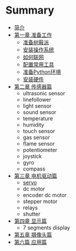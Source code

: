 # Summary

* [简介](README.md)
* [第一章 准备工作](chapter1.md)
   * [准备树莓派](prepare.md)
   * [安装操作系统](install_system.md)
   * [如何联网](how_to_connect_the_internet.md)
   * [配置常用工具](configuration_for_rpi.md)
   * [准备Python环境](ready_for_python.md)
   * [安装硬件](prepare_for_hardware.md)
* [第二章 传感器篇](chapter2.md)
   * ultrasonic sensor
   * linefollower
   * light sensor
   * sound sensor
   * temperature
   * humidity
   * touch sensor
   * gas sensor
   * flame sensor
   * potentiometer
   * joystick
   * gyro
   * compass
* [第三章 电机驱动篇](chapter3.md)
   * [servo](servo.md)
   * dc motor
   * encoder dc motor
   * stepper motor
   * relays
   * shutter
* [第四章 显示篇](chapter4.md)
   * 7 segments display
* [第五章 摄像头篇](chapter5.md)
* [第六篇 应用篇](chapter6.md)

